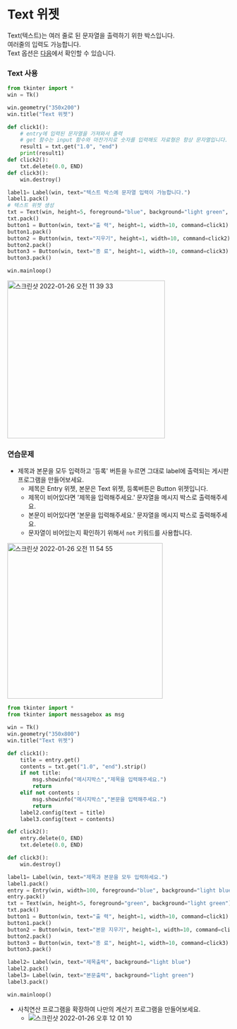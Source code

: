 
# Text 위젯
Text(텍스트)는 여러 줄로 된 문자열을 출력하기 위한 박스입니다.        
여러줄의 입력도 가능합니다.     
Text 옵션은 [다음](https://076923.github.io/posts/Python-tkinter-18/)에서 확인할 수 있습니다.

### Text 사용
```python
from tkinter import *
win = Tk()

win.geometry("350x200") 
win.title("Text 위젯") 

def click1(): 
    # entry에 입력된 문자열을 가져와서 출력
    # get 함수는 input 함수와 마찬가지로 숫자를 입력해도 자료형은 항상 문자열입니다.
    result1 = txt.get("1.0", "end") 
    print(result1) 
def click2(): 
    txt.delete(0.0, END) 
def click3(): 
    win.destroy() 

label1= Label(win, text="텍스트 박스에 문자열 입력이 가능합니다.") 
label1.pack() 
# 텍스트 위젯 생성
txt = Text(win, height=5, foreground="blue", background="light green", font="궁서체") 
txt.pack() 
button1 = Button(win, text="출 력", height=1, width=10, command=click1) 
button1.pack() 
button2 = Button(win, text="지우기", height=1, width=10, command=click2) 
button2.pack() 
button3 = Button(win, text="종 료", height=1, width=10, command=click3) 
button3.pack()

win.mainloop()
```

<img width="357" alt="스크린샷 2022-01-26 오전 11 39 33" src="https://user-images.githubusercontent.com/48852104/151094894-006599ae-5035-4150-b38d-b96a4f91e3be.png">

### 연습문제
- 제목과 본문을 모두 입력하고 '등록' 버튼을 누르면 그대로 label에 출력되는 게시판 프로그램을 만들어보세요.
  - 제목은 Entry 위젯, 본문은 Text 위젯, 등록버튼은 Button 위젯입니다.
  - 제목이 비어있다면 '제목을 입력해주세요.' 문자열을 메시지 박스로 출력해주세요.
  - 본문이 비어있다면 '본문을 입력해주세요.' 문자열을 메시지 박스로 출력해주세요.
  - 문자열이 비어있는지 확인하기 위해서 `not` 키워드를 사용합니다.
<img width="352" alt="스크린샷 2022-01-26 오전 11 54 55" src="https://user-images.githubusercontent.com/48852104/151096320-dd5db1e6-e409-4728-a1f4-18d6c61d198b.png">      

```python
from tkinter import *
from tkinter import messagebox as msg 

win = Tk()
win.geometry("350x800") 
win.title("Text 위젯") 

def click1(): 
    title = entry.get() 
    contents = txt.get("1.0", "end").strip()
    if not title:
        msg.showinfo("메시지박스","제목을 입력해주세요.") 
        return
    elif not contents :
        msg.showinfo("메시지박스","본문을 입력해주세요.") 
        return
    label2.config(text = title) 
    label3.config(text = contents) 

def click2(): 
    entry.delete(0, END) 
    txt.delete(0.0, END) 

def click3(): 
    win.destroy() 

label1= Label(win, text="제목과 본문을 모두 입력하세요.") 
label1.pack() 
entry = Entry(win, width=100, foreground="blue", background="light blue", font="궁서체") 
entry.pack() 
txt = Text(win, height=5, foreground="green", background="light green") 
txt.pack() 
button1 = Button(win, text="출 력", height=1, width=10, command=click1) 
button1.pack() 
button2 = Button(win, text="본문 지우기", height=1, width=10, command=click2) 
button2.pack() 
button3 = Button(win, text="종 료", height=1, width=10, command=click3) 
button3.pack()

label2= Label(win, text="제목출력", background="light blue") 
label2.pack() 
label3= Label(win, text="본문출력", background="light green") 
label3.pack() 

win.mainloop()
```

- 사칙연산 프로그램을 확장하여 나만의 계산기 프로그램을 만들어보세요.   
  - ![스크린샷 2022-01-26 오후 12 01 10](https://user-images.githubusercontent.com/48852104/151096888-f57fd128-fe48-4238-9a92-9d5a28670730.png)      
